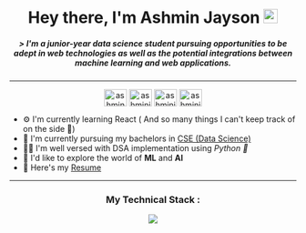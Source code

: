 <h1 align = "center"> Hey there, I'm Ashmin Jayson <img src="https://media.giphy.com/media/hvRJCLFzcasrR4ia7z/giphy.gif" width="25"</h1>


<h5 align = "center">  &gt; 
I'm a junior-year data science student pursuing opportunities to be adept in web technologies as well as the potential integrations between machine learning and web applications.
</h5>

___

<p align="center">
<a href="https://dev.to/ashminjayson" target="blank"><img align="center" src="https://cdn.jsdelivr.net/npm/simple-icons@3.0.1/icons/dev-dot-to.svg" alt="ashmin-jayson" height="30" width="40" /></a>
<a href="https://linkedin.com/in/ashmin-jayson-2b6102216/" target="blank"><img align="center" src="https://raw.githubusercontent.com/rahuldkjain/github-profile-readme-generator/master/src/images/icons/Social/linked-in-alt.svg" alt="ashminjayson" height="30" width="40" /></a>
<a href="https://www.instagram.com/_ashmin.j._/" target="blank"><img align="center" src="https://raw.githubusercontent.com/rahuldkjain/github-profile-readme-generator/master/src/images/icons/Social/instagram.svg" alt="ashminjayson" height="30" width="40" /></a>
<a href="https://www.codechef.com/users/ashminj" target="blank"><img align="center" src="https://cdn.jsdelivr.net/npm/simple-icons@3.1.0/icons/codechef.svg" alt="ashminjayson" height="30" width="40" /></a>

- ⚙️ I'm currently learning React ( And so many things I can't keep track of on the side 🥲)
- 🏫 I'm currently pursuing my bachelors in [CSE (Data Science)](https://www.mace.ac.in/)
- 🧑‍💻 I'm well versed with DSA implementation using _Python 🐍_
- 🧩 I'd like to explore the world of **ML** and **AI**
- 📄 Here's my [Resume](https://drive.google.com/file/d/1qaWf4eXmRl9YJiCwlsRqGALJmXvC8ADg/view?usp=share_link)

___
  
  <h3 align = "center"> My Technical Stack :   
    
  <p>
  <p align="center">
  <a href="https://skillicons.dev">
    <img src="https://skillicons.dev/icons?i=angular,dotnet,mongodb,express,react,nodejs,python,cpp,c#" />
  </a>
</p>
  













